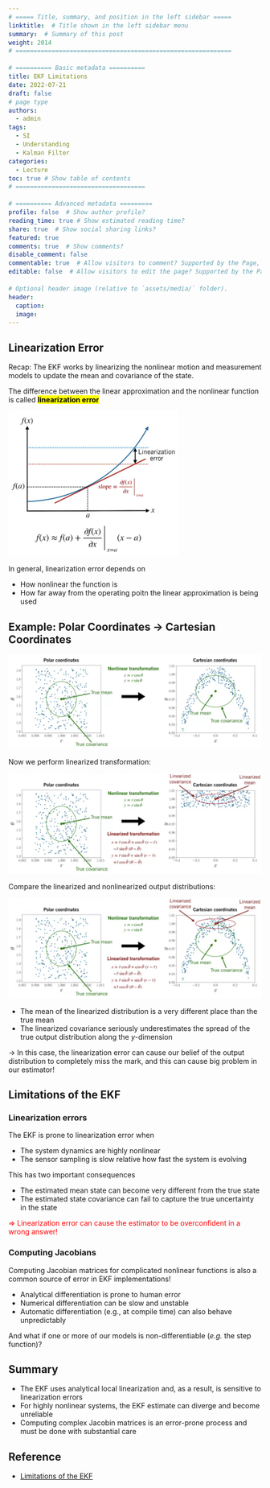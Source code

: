 ```yaml
---
# ===== Title, summary, and position in the left sidebar =====
linktitle:  # Title shown in the left sidebar menu
summary:  # Summary of this post
weight: 2014
# ============================================================

# ========== Basic metadata ==========
title: EKF Limitations
date: 2022-07-21
draft: false
# page type
authors:
  - admin
tags:
  - SI
  - Understanding
  - Kalman Filter
categories:
  - Lecture
toc: true # Show table of contents
# ====================================

# ========== Advanced metadata =========
profile: false  # Show author profile?
reading_time: true # Show estimated reading time?
share: true  # Show social sharing links?
featured: true
comments: true  # Show comments?
disable_comment: false
commentable: true  # Allow visitors to comment? Supported by the Page, Post, and Book content types.
editable: false  # Allow visitors to edit the page? Supported by the Page, Post, and Book content types.

# Optional header image (relative to `assets/media/` folder).
header:
  caption: 
  image:  
---
```


## Linearization Error

Recap: The EKF works by linearizing the nonlinear motion and measurement models to update the mean and covariance of the state.

The difference between the linear approximation and the nonlinear function is called <mark>**linearization error**</mark>

<img src="https://raw.githubusercontent.com/EckoTan0804/upic-repo/master/uPic/截屏2022-07-21%2015.51.52.png" alt="截屏2022-07-21 15.51.52" style="zoom: 33%;" />

In general, linearization error depends on

- How nonlinear the function is
- How far away from the operating poitn the linear approximation is being used

## Example: Polar Coordinates $\rightarrow$ Cartesian Coordinates

![截屏2022-07-21 15.55.56](https://raw.githubusercontent.com/EckoTan0804/upic-repo/master/uPic/截屏2022-07-21%2015.55.56.png)

Now we perform linearized transformation:

![截屏2022-07-21 15.57.09](https://raw.githubusercontent.com/EckoTan0804/upic-repo/master/uPic/截屏2022-07-21%2015.57.09.png)

Compare the linearized and nonlinearized output distributions:

![截屏2022-07-21 15.56.53](https://raw.githubusercontent.com/EckoTan0804/upic-repo/master/uPic/截屏2022-07-21%2015.56.53.png)

- The mean of the linearized distribution is a very different place than the true mean
- The linearized covariance seriously underestimates the spread of the true output distribution along the $y$-dimension

$\rightarrow$ In this case, the linearization error can cause our belief of the output distribution to completely miss the mark, and this can cause big problem in our estimator!

## Limitations of the EKF

### Linearization errors

The EKF is prone to linearization error when

- The system dynamics are highly nonlinear
- The sensor sampling is slow relative how fast the system is evolving

This has two important consequences

- The estimated mean state can become very different from the true state
- The estimated state covariance can fail to capture the true uncertainty in the state

<span style="color: Red">$\Rightarrow$ Linearization error can cause the estimator to be overconfident in a wrong answer!</span>

### Computing Jacobians

Computing Jacobian matrices for complicated nonlinear functions is also a common source of error in EKF implementations!

- Analytical differentiation is prone to human error
- Numerical differentiation can be slow and unstable
- Automatic differentiation (e.g., at compile time) can also behave unpredictably

And what if one or more of our models is non-differentiable (*e.g.* the step function)?

## Summary

- The EKF uses analytical local linearization and, as a result, is sensitive to linearization errors
- For highly nonlinear systems, the EKF estimate can diverge and become unreliable
- Computing complex Jacobin matrices is an error-prone process and must be done with substantial care

## Reference

- [Limitations of the EKF](https://www.coursera.org/lecture/state-estimation-localization-self-driving-cars/lesson-5-limitations-of-the-ekf-OCrZc)